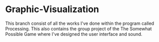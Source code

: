 # Graphic-Visualization
This branch consist of all the works I've done within the program called Processing. This also contains the group project of the The Somewhat Possible Game where I've designed the user interface and sound. 
